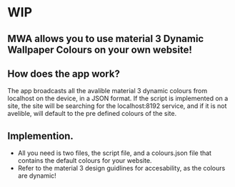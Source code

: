 # WIP
## MWA allows you to use material 3 Dynamic Wallpaper Colours on your own website!

## How does the app work?
The app broadcasts all the avalible material 3 dynamic colours from localhost on the device, in a JSON format. If the script is implemented on a site, the site will be searching for the localhost:8192 service, and if it is not avelible, will default to the pre defined colours of the site. 

## Implemention.
- All you need is two files, the script file, and a colours.json file that contains the default colours for your website.
- Refer to the material 3 design guidlines for accesability, as the colours are dynamic!

